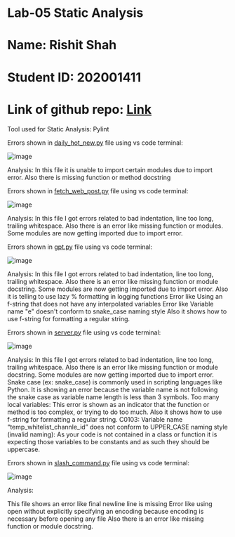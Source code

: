 # Lab-05 Static Analysis
# Name: Rishit Shah
# Student ID: 202001411


# Link of github repo: [Link](https://github.com/madawei2699/myGPTReader)

Tool used for Static Analysis: Pylint



Errors shown in [daily_hot_new.py](https://github.com/madawei2699/myGPTReader/blob/main/app/daily_hot_news.py) file using vs code terminal:

![image](https://user-images.githubusercontent.com/75678195/227491420-4484be14-6632-4cfc-bdc3-a67596559287.png)

Analysis:
In this file it is unable to import certain modules due to import error.
Also there is missing function or method docstring 


Errors shown in [fetch_web_post.py](https://github.com/madawei2699/myGPTReader/blob/main/app/fetch_web_post.py) file using vs code terminal:

![image](https://user-images.githubusercontent.com/75678195/227492167-ba383f96-d962-4ee3-94ce-4d2e3cfda5b5.png)


Analysis: 
In this file I got errors related to bad indentation, line too long, trailing whitespace.
Also there is an error like missing function or modules.
Some modules are now getting imported due to import error.




Errors shown in [gpt.py](https://github.com/madawei2699/myGPTReader/blob/main/app/gpt.py) file using vs code terminal:

![image](https://user-images.githubusercontent.com/75678195/227492324-22602636-2e79-4c53-9760-321d983f904a.png)



Analysis: 
In this file I got errors related to bad indentation, line too long, trailing whitespace.
Also there is an error like missing function or module docstring.
Some modules are now getting imported due to import error.
Also it is telling to use lazy % formatting in logging functions 
Error like Using an f-string that does not have any interpolated variables
Error like Variable name "e" doesn't conform to snake_case naming style
Also it shows how to use f-string for formatting a regular string.

Errors shown in [server.py](https://github.com/madawei2699/myGPTReader/blob/main/app/server.py) file using vs code terminal:

![image](https://user-images.githubusercontent.com/75678195/227492424-03f7dd09-7a58-4201-bd7f-a360a5663a93.png)


Analysis: 
In this file I got errors related to bad indentation, line too long, trailing whitespace.
Also there is an error like missing function or module docstring.
Some modules are now getting imported due to import error.
Snake case (ex: snake_case) is commonly used in scripting languages like Python. It is showing an error because the variable name is not following the snake case as variable name length is less than 3 symbols.
Too many local variables: This error is shown as an indicator that the function or method is too complex, or trying to do too much.
Also it shows how to use f-string for formatting a regular string.
C0103: Variable name “temp_whitelist_channle_id” does not conform to UPPER_CASE naming style (invalid naming):  As your code is not contained in a class or function it is expecting those variables to be constants and as such they should be uppercase. 




Errors shown in [slash_command.py](https://github.com/madawei2699/myGPTReader/blob/main/app/slash_command.py) file using vs code terminal:

![image](https://user-images.githubusercontent.com/75678195/227492549-fe2d8566-a912-4ec6-87e4-53c3097980c3.png)


Analysis:

This file shows an error like final newline line is missing 
Error like using open without explicitly specifying an encoding because encoding is necessary before opening any file
Also there is an error like missing function or module docstring.

